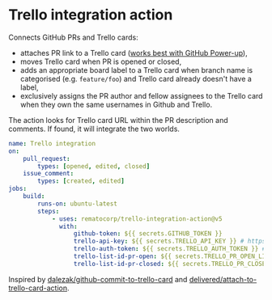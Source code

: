 # Trello integration action

Connects GitHub PRs and Trello cards:

-   attaches PR link to a Trello card ([works best with GitHub Power-up](https://trello.com/power-ups/55a5d916446f517774210004/github)),
-   moves Trello card when PR is opened or closed,
-   adds an appropriate board label to a Trello card when branch name is categorised (e.g. `feature/foo`) and Trello card already doesn't have a label,
-   exclusively assigns the PR author and fellow assignees to the Trello card when they own the same usernames in Github and Trello.

The action looks for Trello card URL within the PR description and comments. If found, it will integrate the two worlds.

```yaml
name: Trello integration
on:
    pull_request:
        types: [opened, edited, closed]
    issue_comment:
        types: [created, edited]
jobs:
    build:
        runs-on: ubuntu-latest
        steps:
            - uses: rematocorp/trello-integration-action@v5
              with:
                  github-token: ${{ secrets.GITHUB_TOKEN }}
                  trello-api-key: ${{ secrets.TRELLO_API_KEY }} # https://trello.com/app-key
                  trello-auth-token: ${{ secrets.TRELLO_AUTH_TOKEN }} # https://trello.com/app-key then click generate a token
                  trello-list-id-pr-open: ${{ secrets.TRELLO_PR_OPEN_LIST_ID }} # Trello list ID for open pull request, visit a board then append .json to url to find id
                  trello-list-id-pr-closed: ${{ secrets.TRELLO_PR_CLOSED_LIST_ID }} # Trello list ID for closed pull request, visit a board then append .json to url to find id
```

Inspired by [dalezak/github-commit-to-trello-card](https://github.com/dalezak/github-commit-to-trello-card) and [delivered/attach-to-trello-card-action](https://github.com/delivered/attach-to-trello-card-action).

